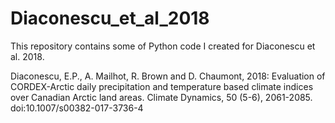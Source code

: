 # Diaconescu_et_al_2018
This repository contains some of Python code I created for Diaconescu et al. 2018.

Diaconescu, E.P., A. Mailhot, R. Brown and D. Chaumont, 2018: Evaluation of CORDEX-Arctic daily precipitation and temperature based climate indices over Canadian Arctic land areas. Climate Dynamics, 50 (5-6), 2061-2085. doi:10.1007/s00382-017-3736-4 

